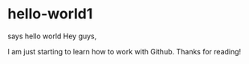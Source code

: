 # hello-world1
says hello world
Hey guys,

I am just starting to learn how to work with Github.
Thanks for reading!
